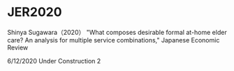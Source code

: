 # JER2020
 Shinya Sugawara（2020） "What composes desirable formal at-home elder care? An analysis for multiple service combinations," Japanese Economic Review

6/12/2020 Under Construction 2
